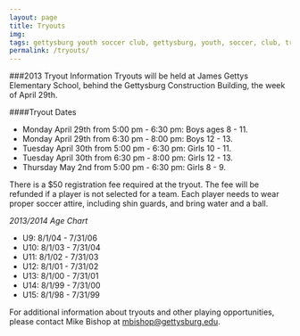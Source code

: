 ```yaml
---
layout: page
title: Tryouts
img: 
tags: gettysburg youth soccer club, gettysburg, youth, soccer, club, tryouts
permalink: /tryouts/
---
```

###2013 Tryout Information
Tryouts will be held at James Gettys Elementary School, behind the Gettysburg Construction Building, the week of April 29th.

####Tryout Dates
<ul>
<li>Monday April 29th from 5:00 pm - 6:30 pm: Boys ages 8 - 11.</li>
<li>Monday April 29th from 6:30 pm - 8:00 pm: Boys 12 - 13.</li>
<li>Tuesday April 30th from 5:00 pm - 6:30 pm: Girls 10 - 11.</li>
<li>Tuesday April 30th from 6:30 pm - 8:00 pm: Girls 12 - 13.</li>
<li>Thursday May 2nd from 5:00 pm - 6:30 pm: Girls 8 - 9.</li>
</ul>

There is a $50 registration fee required at the tryout. The fee will be refunded if a player is not selected for a team. Each player needs to wear proper soccer attire, including shin guards, and bring water and a ball.


*2013/2014 Age Chart*

<ul>
<li>U9: 8/1/04 - 7/31/06</li>
<li>U10: 8/1/03 - 7/31/04</li>
<li>U11: 8/1/02 - 7/31/03</li>
<li>U12: 8/1/01 - 7/31/02</li>
<li>U13: 8/1/00 - 7/31/01</li>
<li>U14: 8/1/99 - 7/31/00</li>
<li>U15: 8/1/98 - 7/31/99</li>
</ul>

For additional information about tryouts and other playing opportunities, please contact Mike Bishop at <a href="mailto:mbishop@gettysburg.edu">mbishop@gettysburg.edu</a>.
